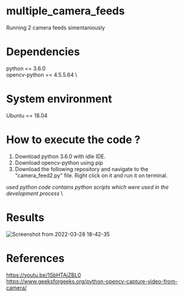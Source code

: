 # multiple_camera_feeds
Running 2 camera feeds simentaniously

# Dependencies
python == 3.6.0 \
opencv-python == 4.5.5.64 \

# System environment
Ubuntu == 18.04

# How to execute the code ?
1. Download python 3.6.0 with idle IDE.
2. Download opencv-python using pip
3. Download the following repository and navigate to the "camera_feed2.py" file. Right click on it and run it on terminal. 

*used python code contains python scripts which were used in the development process* \

# Results

![Screenshot from 2022-03-28 18-42-35](https://user-images.githubusercontent.com/81221315/160405262-c419f98d-7381-4131-a33b-e458e8d62d68.png)

# References
https://youtu.be/1SbHTAjZBL0  \
https://www.geeksforgeeks.org/python-opencv-capture-video-from-camera/
